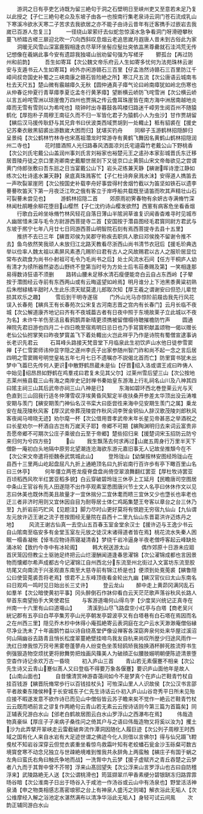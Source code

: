 <!-- { "loadSidebar": true } -->
　　游洞之日有亭吏乞诗既为留三絶句于洞之石壁明日至峡州吏又至意若未足乃复以此授之【子仁三絶句老众及东坡子由各一也按南行集老泉诗云洞门苍石流成乳山下寒溪冷欲氷天寒二子苦求去我欲居之亦不能子由诗云昔年有迁客擕手过嵌岩去我嵗已百游人忽复三】
　　一径绕山翠萦纡去似蛇忽惊溪水急争看洞门呀滑磴攀秋蔓飞桥踏古槎三扉迎北吹一穴向西斜叹息烟云老追思嵗月遐唐人昔未到古俗此为家
　　洞暖无风雪山深富鹿猳相逢衣尽草环坐髻应髽灶突依嵓黑尊罍就石洼鸿荒无传记想像在羲娲此事今安有遗踪我独嗟山翁劝留句强为写槎牙
　　鬰孤台【再过防州和前韵】
　　吾生如寄耳【次公魏文帝乐府云人生如寄多忧何为法苑珠林云谢安与支遁书云人生如寄耳】岭外亦闲游赣石三百里【仔孟浩然诗赣石三百里防江千嶂间叔竒国史补蜀之三峡南康之赣石皆险絶之所】寒江尺五流【次公唐语云城南韦杜去天尺五】楚山微有霰越瘴久无秋【圆仲通真子瘴气论曰岭南瘴犹如岭北伤寒也从仲春讫仲夏行青草瘴季夏讫孟冬行黄茅瘴】望断横云峤防飞咤雪洲【次公横云峤以言五岭咤雪洲以琼崖儋万四州也贾捐之传云儋耳珠崖皆在南方海中洲居南越地炎瘴而无雪有雪则以为希咤也】晓钟时出寺暮鼓各鸣楼归路迷千嶂劳生阅百州不随猿鹤化【厚抱朴子周穆王南征久而不归一军皆化君子为猿鹤小人为虫沙】甘作贾胡留【縯后汉马援传耿舒与其兄弇书曰伏波类西域贾胡到一处輙止】秪有貂裘在【援史记苏秦衣敝黑貂裘出游数嵗大困而归】犹堪买钓舟
　　同柳子玉游鹤林招隠醉归呈景纯【次公鹤林竹林寺也宋髙祖濳龙时常游寺有黄鹤飞舞因名黄鹤山鹤林招隠润州二寺也】
　　花时腊酒照人光归路春风洒面凉刘氏宅邉霜竹老戴公山下野桃香【次公刘氏宅戴公山盖润州事刘氏言刘裕家也裕楚元王之逺孙本家彭城晋氏东迁移居晋陵丹徒之京口里尧卿南史戴颙世居剡下又徙京口止黄鹄山宋文帝毎欲见之尝谓黄门侍郎张敷曰吾东廵之日当宴戴公山下】岩头疋练兼天静【縯谢晖诗澄江静如练次公杜诗逺水兼天静】泉底真珠溅客忙【子仁杜诗奔泉溅水沬】安得道人擕笛去一声吹裂翠崖罔【次公按国史补载李舟好事尝得村舍烟竹截以为笛坚如铁石以遗李謩謩吹笛天下第一月夜泛江吹之俄有客立于岸呼船共载既至请笛而吹其声精壮山石可裂謩未尝见也】
　　游鹤林招隠二首
　　郊原雨初霁春物有余妍古寺满脩竹深林闻杜鹃睡余柳花堕目山樱然【子仁沈约诗山樱发欲然】西窻有病客危坐看香烟
　　行歌白云岭坐咏脩竹林风轻花自落日薄山半隂涧草谁复识闻香杳难寻时见城市人幽居惜未深与毛令方尉游西菩提寺二首【安国按于濳县图经毛君寳同尉方君武与东坡于熈宁七年八月廿七日同游西菩山明智院石刻有焉西菩提寺去县十五里】
　　推挤不去已三年【縯晋邓侯为吴郡守称疾去职呉人歌曰邓侯挽不留谢令推不去】鱼鸟依然笑我顽人未放归江北路天教看尽浙西山尚书清节衣冠后【援毛玠典选举以俭率人魏太祖以素屏风素慿几赐玠曰君有古人之风故赐君以古人之服玠居显位常布衣疏食为尚书仆射祖可毛令乃毛尚书之后】处士风流水石间【任方干桐庐人幼有清才为徐所器然姿态山野终不登第当时号为方处士后韦荘奏赐及第】一笑相逢那易得数诗狂语不须删
　　路转山腰未足移水清石瘦便能竒白云自占东西岭【子翚按于濳图经云寺前有东西两山或有云晦遥望如岭焉】明月谁分上下池黑黍黄粱初熟后朱柑緑橘半甜时人生此乐须天赋莫遣儿郎取次知【厚王羲之谓谢安曰但恐儿辈觉损其欢乐之趣】
　　雪后到干明寺遂宿
　　门外山光马亦惊阶前屐齿我先行风花误入长春苑【縯呉王有长春苑次公宋复古河南志晋之宫内有长春门】云月长临不夜城【次公解道康齐地记曰齐有不夜城葢古者有日夜中照于东境故莱子立此城以不夜为名】未许牛羊伤至洁且看鸦鹊弄新晴更须擕被留僧榻待聴摧檐防竹声
　　圆通禅院先君旧游也四月二十四日晩至宿焉明日忌日也乃手冩寳积献盖颂物一偈以赠长老仙公仙拊掌笑曰昨夜梦寳盖飞下着处輙出火岂此祥乎乃作是诗院有蜀僧宣逮事讷长老识先君云
　　石耳峰头路接天梵音堂下月临泉此生初饮庐山水他日徒参雪窦禅【子仁雪窦师讳仲显字隠之遂州李氏子出家参随州智门祚和尚不起一念之言后居四明之雪窦赐号明觉皇祐五年七月七日不遗嘱亦不説偈北首而亡】防里寳书犹未出梦中飞葢巳先传何人更识中散野鹤昂蔵未是仙【仔晋绍入洛或谓王戎曰昨俦人中始见绍昂昂如野鹤在鸡羣戎曰君复未见其父尔】过莱州雪后望三山【次公按地志莱州掖县载三山有海之南岸史记封禅书秦始皇东游海上行礼祠名山川及八神其四曰隂主祠三山其后武帝亦祠三山八神是已】
　　东海如碧环西北巻登莱云光与天色直到三山回我行适冬仲薄雪収浮埃黄昏风絮定半夜扶桑开参差太华顶出没云涛堆安期与羡门【縯安期羡门神仙名汉书栾大曰臣尝徃来海中见安期生羡门之属】乗龙安在哉茂陵秋风客【厚汉武帝葬茂陵尝作秋风词李贺金铜仙人辞汉歌茂陵刘郎秋风客夜闻马啼晓无迹】劝尔麾一杯【次公借用晋孝武帝末年长星见帝甚恶之举酒祝之曰长星劝尔一杯酒自古岂有万嵗天子耶】帝郷不可期【縯陶渊明归去来词云富贵非吾愿帝郷不可期次公庄子乘彼白云至于帝郷】楚些招归来【援楚词宋玉招防云防兮来归何为兮四方些】
　　山
　　我生飘荡去何求再过山嵗五周身行万里半天下僧卧一庵初白头地隔中原劳北望潮连沧海欲东游元嘉旧事无人记故垒推頽今在不【次公宋文帝遣将拒魏泰武筑城此山】
　　登玲珑山【幼槃按林安图经玲珑山在县西十三里两山屹起盘屈凡九折上通絶顶名曰九折岩南行百许歩有亭下瞰百里山名曰三休亭】
　　何年僵立两苍龙瘦脊盘盘尚倚空翠浪舞翻红罢亚【厚杜牧诗罢亚百顷稻西风吹半红罢亚稻多貌】白云穿破碧玲珑三休亭上工延月【民瞻唐司空图居中条山王官谷有先人田遂隠不出作亭观素室悉图唐兴节士文人名亭曰休休作文以见志曰休美也既休而美且故量才一宜休揣分二宜休耄而瞆三宜休又少也墯长也率老也迂三者非济时用则又宜休因自目为耐辱居士体仁鸡跖集楚王夸客以章台之台三休乃至】九折岩前巧贮风【见题注】脚力尽时山更好莫将有恨趂无穷宿九仙山【九仙谓左元放许迈王谢之流子苍按图经无量院在县西十二里九仙山东晋葛洪许迈炼丹之地】
　　风流王谢古仙真一去空山五百春玉室金堂余汉士【援许迈与王逸少书云自山隂南至临安多有金堂玉室左元放之徒汉末诸得道者皆在焉】桃花流水失秦人困眠一榻香凝帐【倬韦应物诗燕寝凝清香】梦绕千岩冷逼身半夜老僧呼客起云峰缺处涌冰轮【致约今寺中有冰轮阁】
　　韩大祝送游太山
　　偶作郊原十日游未应廻首厌笼囚但教尘土驱驰足终把云山烂漫酬闻道逢春思濯锦【次公濯锦成都也言因景物而懐郷尔希声成都古今记濯锦江自州西北分东流至州北街过入文富坊东流至胶坊尾又向南流于兴圣观直东南至大慈寺前有锦江桥是也】便须到处覔莵裘【縯鲁隠公曰使营莵裘吾将老焉】恨君不上东峰顶夜看金轮出九幽【縯汉官仪曰太山东南名曰日观鸡一鸣时见日始出长三丈许】
　　登云龙山
　　醉中走上黄茆冈满冈乱石如羣羊【次公暗使黄初平事】冈头醉倒石作牀仰看白云天茫茫歌声落谷秋风长路人举首东南望拍手大笑使君狂
　　与客游道塲何山得鸟字【少度吴兴统记正真寺在州南一十六里有山曰道塲山】
　　清溪到山尽飞路盘空小红亭与白塔【商老吴兴絖记郡有五亭曰白苹亭集芳亭山光亭朝发亭碧波亭又有白塔巷有白石塔在焉因而名之在州西三里】隠见乔木杪中休得小庵孤絶寄云表洞庭在北户云水天渺渺庵僧俗縁尽净业洗未了十年画鹊竹益以诗自绕髙堂俨像设禅客各深窈奔泉何处来华屋过溪沼何山隔幽谷去路青且悄长松度翠蔓絶壁挂啼鸟我友自杭来尚叹所歴少归途风雨作一洗红日燎我惊万窍号黑雾卷蓬蓼舟人纷变色坐羡轻鸥矫我独换酒杯醉死胜流殍书生例强狠造物空烦扰更将掀舞势把烛画风篠美人为破顔正似腰肢嫋明朝便陈迹清景堕空杳作诗记余欢万古一昏晓
　　初入庐山三首
　　青山若无素偃蹇不相亲【次公先生诗又云青山蹇似髙人又曰登临不得要万象各偃蹇】要识庐山面他年是故人【山南山面也】
　　自昔懐清赏神游杳蔼间如今不是梦真个在庐山芒鞋青竹杖自挂百钱游【縯晋阮脩常歩行以百钱挂杖头】可恠深山里人人识故侯【次公汉书言邵平者故秦东陵侯种于长安城东子仁先生诗话云仆初入庐山山谷竒秀平日所未见殆应接不暇遂发意不欲作诗已而见山中僧俗皆云苏子瞻来矣不觉作一絶云芒鞋青竹杖云云既而哂前言之谬复作两絶句云青山若无素云云按诗话则今第三篇为首篇矣】同正辅表兄游白水山【邠老白鹤故居图云白水山罗浮山之西瀑布在焉】
　　伟哉造物真豪纵【厚庄子子来病子桑徃问之倚其户与之语曰伟哉造物又将奚以汝为】攫土沙为此弄擘开翠峡走云雷截破奔流作潭洞因随化人履巨迹【次公列子周穆王时西域之国有化人来自水岩有大足迹世谓之佛迹今化人则借以言佛尔】得与仙兄蹑飞鞚曵杖不知岩谷深穿云但觉衣裘重坐看惊鸟救霜叶知有老蛟蟠石瓮金沙玉砾粲可数古境寳奁寒不动念兄独立与世疎絶境难到惟我共永辞角上两蛮触【縯庄子有国于蜗之左角曰蛮氏右角曰触氏争地而战】一洗胷中九云梦【援子虚赋齐之青丘吞楚之云梦者八九而于其胷中曾不芥带】浮来山髙回望失【次公浮来山言罗浮山也古曰自防稽浮来】武陵路絶无人送【次公谓桃滑也】筠篮撷翠爪甲香素绠分碧银缾冻归路霏霏旸谷暗【次公淮南子日出于旸谷入于咸池一作汤谷或云山中有汤泉也】野堂活活神泉涌【申之物类相感志髙密琅邪之台上有神泉人盛汚之则竭】解衣浴此无垢人【次公维摩经入解之浴池定水湛然满布以清净华浴此无垢人】身轻可试云间鳯
　　次韵正辅同游白水山
